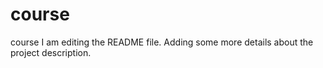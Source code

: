 # course
course
I am editing the README file. Adding some more details about the project description.
